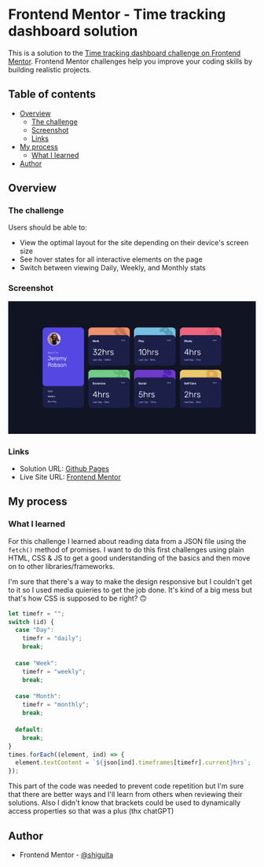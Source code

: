 # Frontend Mentor - Time tracking dashboard solution

This is a solution to the [Time tracking dashboard challenge on Frontend Mentor](https://www.frontendmentor.io/challenges/time-tracking-dashboard-UIQ7167Jw). Frontend Mentor challenges help you improve your coding skills by building realistic projects.

## Table of contents

- [Overview](#overview)
  - [The challenge](#the-challenge)
  - [Screenshot](#screenshot)
  - [Links](#links)
- [My process](#my-process)
  - [What I learned](#what-i-learned)
- [Author](#author)

## Overview

### The challenge

Users should be able to:

- View the optimal layout for the site depending on their device's screen size
- See hover states for all interactive elements on the page
- Switch between viewing Daily, Weekly, and Monthly stats

### Screenshot

![](./screenshot.jpg)

### Links

- Solution URL: [Github Pages](https://your-solution-url.com)
- Live Site URL: [Frontend Mentor](https://your-live-site-url.com)

## My process

### What I learned

For this challenge I learned about reading data from a JSON file using the `fetch()` method of promises. I want to do this first challenges using plain HTML, CSS & JS to get a good understanding of the basics and then move on to other libraries/frameworks.

I'm sure that there's a way to make the design responsive but I couldn't get to it so I used media quieries to get the job done. It's kind of a big mess but that's how CSS is supposed to be right? 🙃

```js
let timefr = "";
switch (id) {
  case "Day":
    timefr = "daily";
    break;

  case "Week":
    timefr = "weekly";
    break;

  case "Month":
    timefr = "monthly";
    break;

  default:
    break;
}
times.forEach((element, ind) => {
  element.textContent = `${json[ind].timeframes[timefr].current}hrs`;
});
```

This part of the code was needed to prevent code repetition but I'm sure that there are better ways and I'll learn from others when reviewing their solutions. Also I didn't know that brackets could be used to dynamically access properties so that was a plus (thx chatGPT)

## Author

- Frontend Mentor - [@shiguita](https://www.frontendmentor.io/profile/shiguita)
